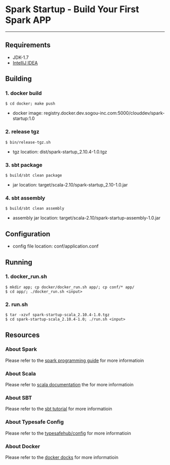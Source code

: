 # Spark Startup - Build Your First Spark APP

---

## Requirements

* JDK-1.7
* [IntelliJ IDEA](https://www.jetbrains.com/idea/download/)

## Building


### 1. docker build

```
$ cd docker; make push
```

* docker image: registry.docker.dev.sogou-inc.com:5000/clouddev/spark-startup:1.0

### 2. release tgz

```
$ bin/release-tgz.sh
```

* tgz location: dist/spark-startup_2.10.4-1.0.tgz


### 3. sbt package

```
$ build/sbt clean package 
```

* jar location: target/scala-2.10/spark-startup_2.10-1.0.jar

### 4. sbt assembly

```
$ build/sbt clean assembly 
```

* assembly jar location: target/scala-2.10/spark-startup-assembly-1.0.jar


## Configuration

* config file location: conf/application.conf

## Running

### 1. docker_run.sh

```
$ mkdir app; cp docker/docker_run.sh app/; cp conf/* app/
$ cd app/; ./docker_run.sh <input>
```

### 2. run.sh

```
$ tar -xzvf spark-startup-scala_2.10.4-1.0.tgz
$ cd spark-startup-scala_2.10.4-1.0; ./run.sh <input>
```

## Resources

### About Spark
Please refer to the [spark programming guide](http://spark.apache.org/docs/latest/programming-guide.html) for more informatioin

### About Scala

Please refer to [scala documentation](http://www.scala-lang.org/documentation/) the for more informatioin

### About SBT
Please refer to the [sbt tutorial](http://www.scala-sbt.org/0.13/tutorial/index.html) for more informatioin

### About Typesafe Config
Please refer to the [typesafehub/config](https://github.com/typesafehub/config) for more informatioin

### About Docker
Please refer to the [docker docks](https://docs.docker.com/) for more informatioin